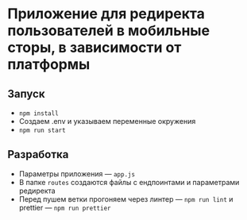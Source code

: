 # Приложение для редиректа пользователей в мобильные сторы, в зависимости от платформы

## Запуск

- `npm install`
- Создаем .env и указываем переменные окружения
- `npm run start`

## Разработка

- Параметры приложения — `app.js`
- В папке `routes` создаются файлы с ендпоинтами и параметрами редиректа
- Перед пушем ветки прогоняем через линтер — `npm run lint` и prettier — `npm run prettier`
